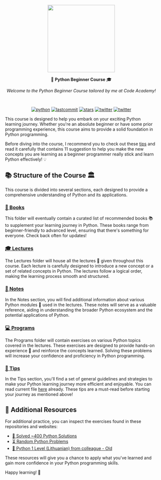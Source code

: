 <p align=center>
  <img height="222px" src="https://github.com/aurimas13/CodeAcademy-AI-Course/blob/main/Public/Photo/CodeAcademy_baltas.png"/>
</p>
<p align="center" > 🐍 <b>Python Beginner Course</b> 🎓 </p>
<p align="center" > <i> Welcome to the Python Beginner Course tailored by me at Code Academy!</i> </p>

<br>
<p align=center>
    <a href="https://github.com/aurimas13//aurimas13/Python-Beginner-Course/tree/main/Programs"><img alt="python" src="https://img.shields.io/badge/language-python-blue.svg?style=social&logo=python")></a>
    <a href="https://img.shields.io/github/last-commit/aurimas13/Python-Beginner-Course"><img alt="lastcommit" src="https://img.shields.io/github/last-commit/aurimas13/Python-Beginner-Course?style=social"/></a>
    <a href="https://img.shields.io/github/stars/aurimas13/Python-Beginner-Course"><img alt="stars" src="https://img.shields.io/github/stars/aurimas13/Python-Beginner-Course?style=social"/></a>
    <a href="https://img.shields.io/github/forks/aurimas13/Python-Beginner-Course"><img alt="twitter" src="https://img.shields.io/github/forks/aurimas13/Python-Beginner-Course?style=social"/></a>
    <a href="https://twitter.com/aanausedas"><img alt="twitter" src="https://img.shields.io/twitter/follow/aanausedas?style=social"/></a>
</p>

This course is designed to help you embark on your exciting Python learning journey. Whether you're an absolute beginner or have some prior programming experience, this course aims to provide a solid foundation in Python programming.

Before diving into the course, I recommend you to check out these [tips](https://github.com/aurimas13/Python_Beginner_Course/blob/main/Tips/happy_learning.md) and read it carefully that contains 11 suggestion to help you make the new concepts you are learning as a beginner programmer really stick and learn Python effectively! 💡

## 📚 Structure of the Course 🏛️

This course is divided into several sections, each designed to provide a comprehensive understanding of Python and its applications.

### [📖 Books](./Books)

This folder will eventually contain a curated list of recommended books 📚 to supplement your learning journey in Python. These books range from beginner-friendly to advanced level, ensuring that there's something for everyone. Check back often for updates!

### [🎓 Lectures](./Lectures)

The Lectures folder will house all the lectures 🎥 given throughout this course. Each lecture is carefully designed to introduce a new concept or a set of related concepts in Python. The lectures follow a logical order, making the learning process smooth and structured.

### [📝 Notes](./Notes)

In the Notes section, you will find additional information about various Python modules 🧩 used in the lectures. These notes will serve as a valuable reference, aiding in understanding the broader Python ecosystem and the potential applications of Python.

### [💻 Programs](./Programs)

The Programs folder will contain exercises on various Python topics covered in the lectures. These exercises are designed to provide hands-on experience 💪 and reinforce the concepts learned. Solving these problems will increase your confidence and proficiency in Python programming.

### [🚀 Tips](./Tips)

In the Tips section, you'll find a set of general guidelines and strategies to make your Python learning journey more efficient and enjoyable. You can read current file [here](./Tips/happy_learning.md) already. These tips are a must-read before starting your journey as mentioned above!

## 🎯 Additional Resources

For additional practice, you can inspect the exercises found in these repositories and websites:

- [🧠 Solved ~400 Python Solutions](https://github.com/aurimas13/Solutions-To-Problems/tree/main/LeetCode/Python%20Solutions)
- [⏳ Random Python Problems](https://leetcode.com/problemset/all/)
- [🔰 Python 1 Level (Lithuanian) from colleague -  Old](https://github.com/DonatasNoreika/python1lygis)

These resources will give you a chance to apply what you've learned and gain more confidence in your Python programming skills.

Happy learning! 🚀

